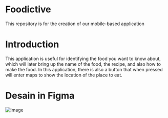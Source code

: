 # Foodictive 
This repository is for the creation of our mobile-based application
# Introduction
This application is useful for identifying the food you want to know about, which will later bring up the name of the food, the recipe, and also how to make the food. In this application, there is also a button that when pressed will enter maps to show the location of the place to eat.
# Desain in Figma
![image](https://github.com/irfan201/Foodictive/issues/25#issue-1267238036)

